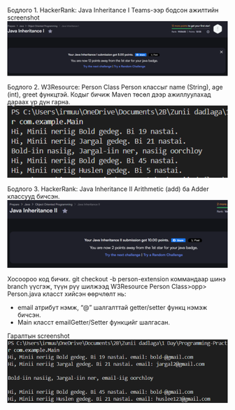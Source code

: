 Бодлого 1. HackerRank: Java Inheritance I 
Teams-ээр бодсон ажилтийн screenshot 
<img src="/images/Screenshot 2025-06-02 120116.png" alt="Java Inheritance I success" width="800">

Бодлого 2. W3Resource: Person Class
Person классыг name (String), age (int), greet функцтэй. Кодыг бичиж Maven төсөл дээр ажиллуулахад дараах үр дүн гарна.
<img src="/images/Person output Screenshot.png" alt="Person class output" width="800">


Бодлого 3. HackerRank: Java Inheritance II
Arithmetic (add) ба Adder классууд бичсэн.
<img src="/images/java inheritance 2 Screenshot.png" alt="Java Inheritance II success" width="800">

Хосоороо код бичих.
git checkout -b person-extension коммандаар шинэ branch үүсгэж, түүн рүү шилжээд 
W3Resource Person Class>opp> Person.java класст хийсэн өөрчлөлт нь: 

- email атрибут нэмж, “@” шалгалттай getter/setter функц нэмэж бичсэн.
- Main класст emailGetter/Setter функцийг шалгасан.

Гаралтын screenshot 
<img src="/images/person 2 output.png" alt="Java Inheritance II success" width="600">
